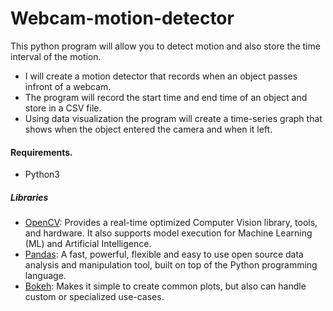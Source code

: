 # Webcam-motion-detector
This python program will allow you to detect motion and also store the time interval of the motion.

* I will create a motion detector that records when an object passes infront of a webcam. 
* The program will record the start time and end time of an object and store in a CSV file.
* Using data visualization the program will create a time-series graph that shows when the object entered the camera and when it left.
#### Requirements.
* Python3
##### Libraries
* [OpenCV](https://opencv.org/): Provides a real-time optimized Computer Vision library, tools, and hardware. It also supports model execution for Machine Learning (ML) and Artificial Intelligence.
* [Pandas](https://pandas.pydata.org/): A fast, powerful, flexible and easy to use open source data analysis and manipulation tool, built on top of the Python programming language. 
* [Bokeh](https://bokeh.org/): Makes it simple to create common plots, but also can handle custom or specialized use-cases.
